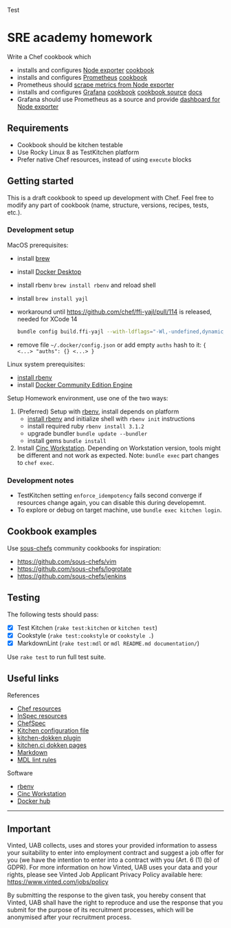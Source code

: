 Test
# SRE academy homework

Write a Chef cookbook which

* installs and configures [Node exporter](https://github.com/prometheus/node_exporter) [cookbook](https://supermarket.chef.io/cookbooks/prometheus_exporters)
* installs and configures [Prometheus](https://prometheus.io/) [cookbook](https://supermarket.chef.io/cookbooks/prometheus-platform)
* Prometheus should [scrape metrics from Node exporter](https://prometheus.io/docs/guides/node-exporter/#configuring-your-prometheus-instances)
* installs and configures [Grafana](https://grafana.com/grafana) [cookbook](https://supermarket.chef.io/cookbooks/grafana) [cookbook source](https://github.com/sous-chefs/grafana/blob/master/documentation/grafana_install.md) [docs](https://grafana.com/docs/?pg=docs)
* Grafana should use Prometheus as a source and provide [dashboard for Node exporter](https://grafana.com/grafana/dashboards/13978)

## Requirements

* Cookbook should be kitchen testable
* Use Rocky Linux 8 as TestKitchen platform
* Prefer native Chef resources, instead of using `execute` blocks

## Getting started

This is a draft cookbook to speed up development with Chef. Feel free to modify any part of cookbook (name, structure, versions, recipes, tests, etc.).

### Development setup

MacOS prerequisites:

* install [brew](https://brew.sh/)
* install [Docker Desktop](https://docs.docker.com/desktop/install/mac-install/)
* install rbenv `brew install rbenv` and reload shell
* install `brew install yajl`
* workaround until <https://github.com/chef/ffi-yajl/pull/114> is released, needed for XCode 14

  ```bash
  bundle config build.ffi-yajl --with-ldflags="-Wl,-undefined,dynamic_lookup"
  ```

* remove file `~/.docker/config.json` or add empty `auths` hash to it: `{ <...> "auths": {} <...> }`

Linux system prerequisites:

* [install rbenv](https://github.com/rbenv/rbenv#installation)
* install [Docker Community Edition Engine](https://docs.docker.com/engine/install/#server)

Setup Homework environment, use one of the two ways:

1. (Preferred) Setup with [rbenv](https://github.com/rbenv/rbenv), install depends on platform
   * [install rbenv](https://github.com/rbenv/rbenv#installation) and initialize shell with `rbenv init` instructions
   * install required ruby `rbenv install 3.1.2`
   * upgrade bundler `bundle update --bundler`
   * install gems `bundle install`
1. Install [Cinc Workstation](https://cinc.sh/start/workstation/). Depending on Workstation version, tools might be different and not work as expected. Note: `bundle exec` part changes to `chef exec`.

### Development notes

* TestKitchen setting `enforce_idempotency` fails second converge if resources change again, you can disable this during developemnt.
* To explore or debug on target machine, use `bundle exec kitchen login`.

## Cookbook examples

Use [sous-chefs](https://github.com/sous-chefs) community cookbooks for inspiration:

* <https://github.com/sous-chefs/vim>
* <https://github.com/sous-chefs/logrotate>
* <https://github.com/sous-chefs/jenkins>

## Testing

The following tests should pass:

* [x] Test Kitchen (`rake test:kitchen` or `kitchen test`)
* [x] Cookstyle (`rake test:cookstyle` or `cookstyle .`)
* [x] MarkdownLint (`rake test:mdl` or `mdl README.md documentation/`)

Use `rake test` to run full test suite.

## Useful links

References

* [Chef resources](https://docs.chef.io/resources/)
* [InSpec resources](https://www.inspec.io/docs/reference/resources/)
* [ChefSpec](https://docs.chef.io/workstation/chefspec)
* [Kitchen configuration file](https://docs.chef.io/workstation/config_yml_kitchen/)
* [kitchen-dokken plugin](https://github.com/test-kitchen/kitchen-dokken)
* [kitchen.ci dokken pages](https://kitchen.ci/docs/drivers/dokken/)
* [Markdown](https://guides.github.com/features/mastering-markdown/)
* [MDL lint rules](https://github.com/markdownlint/markdownlint/blob/master/docs/RULES.md)

Software

* [rbenv](https://github.com/rbenv/rbenv)
* [Cinc Workstation](https://cinc.sh/start/workstation/)
* [Docker hub](https://hub.docker.com/)

---

## Important

Vinted, UAB collects, uses and stores your provided information to assess your suitability to enter into employment contract and suggest a job offer for you (we have the intention to enter into a contract with you (Art. 6 (1) (b) of GDPR). For more information on how Vinted, UAB uses your data and your rights, please see Vinted Job Applicant Privacy Policy available here: <https://www.vinted.com/jobs/policy>

By submitting the response to the given task, you hereby consent that Vinted, UAB shall have the right to reproduce and use the response that you submit for the purpose of its recruitment processes, which will be anonymised after your recruitment process.
